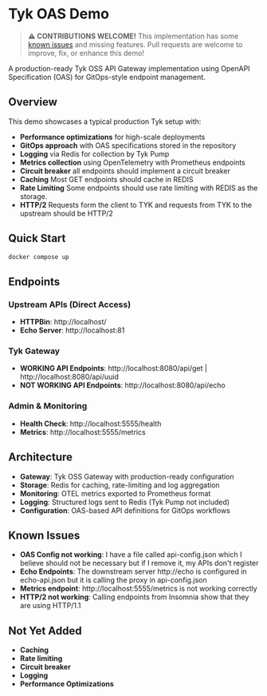 # Tyk OAS Demo

> **⚠️ CONTRIBUTIONS WELCOME!** This implementation has some [known issues](#known-issues) and missing features. Pull requests are welcome to improve, fix, or enhance this demo!

A production-ready Tyk OSS API Gateway implementation using OpenAPI Specification (OAS) for GitOps-style endpoint management.

## Overview

This demo showcases a typical production Tyk setup with:
- **Performance optimizations** for high-scale deployments
- **GitOps approach** with OAS specifications stored in the repository
- **Logging** via Redis for collection by Tyk Pump
- **Metrics collection** using OpenTelemetry with Prometheus endpoints
- **Circuit breaker** all endpoints should implement a circuit breaker
- **Caching** Most GET endpoints should cache in REDIS
- **Rate Limiting** Some endpoints should use rate limiting with REDIS as the storage.
- **HTTP/2** Requests form the client to TYK and requests from TYK to the upstream should be HTTP/2


## Quick Start

```bash
docker compose up
```

## Endpoints

### Upstream APIs (Direct Access)
- **HTTPBin**: http://localhost/
- **Echo Server**: http://localhost:81

### Tyk Gateway
- **WORKING API Endpoints**: http://localhost:8080/api/get | http://localhost:8080/api/uuid
- **NOT WORKING API Endpoints**: http://localhost:8080/api/echo

### Admin & Monitoring
- **Health Check**: http://localhost:5555/health
- **Metrics**: http://localhost:5555/metrics

## Architecture

- **Gateway**: Tyk OSS Gateway with production-ready configuration
- **Storage**: Redis for caching, rate-limiting and log aggregation
- **Monitoring**: OTEL metrics exported to Prometheus format
- **Logging**: Structured logs sent to Redis (Tyk Pump not included)
- **Configuration**: OAS-based API definitions for GitOps workflows

## Known Issues
- **OAS Config not working**: I have a file called api-config.json which I believe should not be necessary but if I remove it, my APIs don't register
- **Echo Endpoints**: The downstream server http://echo is configured in echo-api.json but it is calling the proxy in api-config.json
- **Metrics endpoint**: http://localhost:5555/metrics is not working correctly
- **HTTP/2 not working**: Calling endpoints from Insomnia show that they are using HTTP/1.1

## Not Yet Added
- **Caching**
- **Rate limiting**
- **Circuit breaker**
- **Logging**
- **Performance Optimizations** 